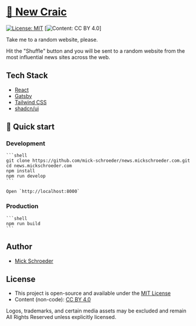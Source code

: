 # [🔀 New Craic](https://news.mickschroeder.com)

[![License: MIT](https://img.shields.io/badge/License-MIT-green.svg)](LICENSE)
[![Content: CC BY 4.0](https://img.shields.io/badge/Content-CC%20BY%204.0-blue.svg)]

Take me to a random website, please.

Hit the "Shuffle" button and you will be sent to a random website from the most influential news sites across the web.

## Tech Stack

- [React](https://reactjs.org/)
- [Gatsby](https://www.gatsbyjs.org/)
- [Tailwind CSS](https://tailwindcss.com/)
- [shadcn/ui](https://ui.shadcn.com)

## 🚀 Quick start

### Development

    ```shell
    git clone https://github.com/mick-schroeder/news.mickschroeder.com.git
    cd news.mickschroeder.com
    npm install
    npm run develop
    ```

    Open `http://localhost:8000`

### Production

    ```shell
    npm run build
    ```

## Author

- [Mick Schroeder](https://mickschroeder.com)

## License

- This project is open-source and available under the [MIT License](LICENSE)
- Content (non-code): [CC BY 4.0](CONTENT_LICENSE.md)

Logos, trademarks, and certain media assets may be excluded and remain All Rights Reserved unless explicitly licensed.
